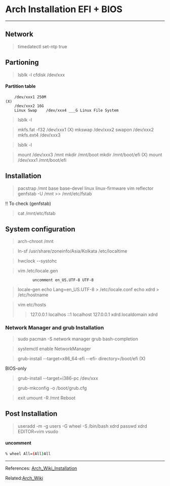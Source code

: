 # Arch Installation EFI + BIOS

---

## Network
>timedatectl set-ntp true

## Partioning
>lsblk -l
  cfdisk /dev/xxx 

#### Partition table
		
	    /dev/xxx1 250M                                                           (X)
	    /dev/xxx2 16G  
	    Linux Swap    /dev/xxx4 ___G Linux File System

>lsblk -l

>mkfs.fat -f32 /dev/xxx1                                                                                                          (X)
  mkswap /dev/xxx2
  swapon /dev/xxx2
  mkfs.ext4 /dev/xxx3

>lsblk -l

>mount /dev/xxx3 /mnt
  mkdir /mnt/boot
  mkdir /mnt/boot/efi                                                                                                                 (X)
  mount /dev/xxx1 /mnt/boot/efi

## Installation
>pacstrap /mnt base base-devel linux linux-firmware vim reflector
  genfstab -U /mnt >> /mnt/etc/fstab 

!! To check (genfstab) 
 >cat /mnt/etc/fstab
 
## System configuration
>arch-chroot /mnt

>ln-sf /usr/share/zoneinfo/Asia/Kolkata /etc/localtime
  
>hwclock --systohc

>vim /etc/locale.gen
				
				uncomment en_US.UTF-8 UTF-8
>locale-gen
  echo Lang=en_US.UTF-8 > /etc/locale.conf
  echo xdrd > /etc/hostname

>vim etc/hosts
>	
>>	127.0.0.1  localhos
>>	 ::1        localhost
>>	 127.0.0.1  xdrd.localdomain xdrd

### Network Manager and grub Installation

>sudo pacman -S network manager grub bash-completion
   
>systemctl enable NetworkManager

>grub-install --target=x86_64-efi --efi- directory=/boot/efi                                                 (X)

BIOS-only
>grub-install --target=i386-pc /dev/xxx

	
>grub-mkconfig -o /boot/grub.cfg

>exit
>umount -R /mnt
>Reboot

## Post Installation

>useradd -m -g users -G wheel -S /bin/bash xdrd
>passwd xdrd
>EDITOR=vim vsudo

#### uncomment
```bash
% wheel All=(All)All
```

---
References: [Arch_Wiki_Installation](https://wiki.archlinux.org/title/Installation_guide) 

Related:[Arch_Wiki](https://wiki.archlinux.org/)